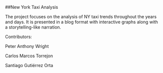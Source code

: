 ##New York Taxi Analysis

The project focuses on the analysis of NY taxi trends throughout the years and days. It is presented in a blog format with interactive graphs along with a storytelling-like narration.

Contributors: 

Peter Anthony Wright

Carlos Marcos Torrejon

Santiago Gutiérrez Orta
